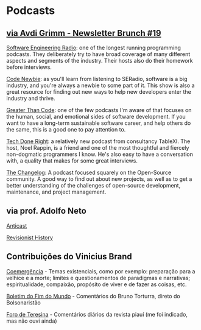 # Podcasts

## [via Avdi Grimm - Newsletter Brunch #19](https://www.rubytapas.com/2017/04/30/brunch-19/)

[Software Engineering Radio](http://www.se-radio.net/): one of the longest running programming podcasts. They deliberately try to have broad coverage of many different aspects and segments of the industry. Their hosts also do their homework before interviews.

[Code Newbie](https://www.codenewbie.org): as you'll learn from listening to SERadio, software is a big industry, and you're always a newbie to some part of it. This show is also a great resource for finding out new ways to help new developers enter the industry and thrive.

[Greater Than Code](http://www.greaterthancode.com): one of the few podcasts I'm aware of that focuses on the human, social, and emotional sides of software development. If you want to have a long-term sustainable software career, and help others do the same, this is a good one to pay attention to.

[Tech Done Right](http://www.techdoneright.io): a relatively new podcast from consultancy TableXI. The host, Noel Rappin, is a friend and one of the most thoughtful and fiercely non-dogmatic programmers I know. He's also easy to have a conversation with, a quality that makes for some great interviews.


[The Changelog](https://changelog.com): A podcast focused squarely on the Open-Source community. A good way to find out about new projects, as well as to get a better understanding of the challenges of open-source development, maintenance, and project management.

## via prof. Adolfo Neto

[Anticast](anticast.com.br)

[Revisionist History](http://revisionisthistory.com)

## Contribuições do Vinicius Brand

[Coemergência](http://www.coemergencia.com.br/) - Temas existenciais, como por exemplo: preparação para a velhice e a morte; limites e questionamentos de paradigmas e narrativas; espiritualidade, compaixão, propósito de viver e de fazer as coisas, etc. 

[Boletim do Fim do Mundo](http://www.fluxo.net/boletim-fim-do-mundo) - Comentários do Bruno Torturra, direto do Bolsonaristão

[Foro de Teresina](https://piaui.folha.uol.com.br/radio-piaui/foro-de-teresina/) - Comentários diários da revista piauí (me foi indicado, mas não ouvi ainda)
